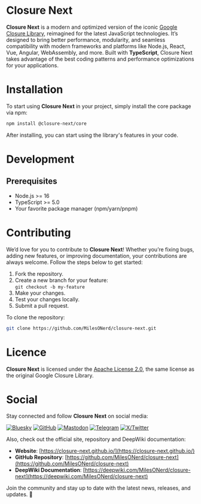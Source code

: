 # Closure Next

**Closure Next** is a modern and optimized version of the iconic [Google Closure Library](https://github.com/google/closure-library), reimagined for the latest JavaScript technologies. It’s designed to bring better performance, modularity, and seamless compatibility with modern frameworks and platforms like Node.js, React, Vue, Angular, WebAssembly, and more. Built with **TypeScript**, Closure Next takes advantage of the best coding patterns and performance optimizations for your applications.

# Installation

To start using **Closure Next** in your project, simply install the core package via npm:

```bash
npm install @closure-next/core
```

After installing, you can start using the library's features in your code.

# Development

## Prerequisites
- Node.js >= 16
- TypeScript >= 5.0
- Your favorite package manager (npm/yarn/pnpm)

# Contributing

We’d love for you to contribute to **Closure Next**! Whether you’re fixing bugs, adding new features, or improving documentation, your contributions are always welcome. Follow the steps below to get started:

1. Fork the repository.
2. Create a new branch for your feature:  
`git checkout -b my-feature`
3. Make your changes.
4. Test your changes locally.
5. Submit a pull request.

To clone the repository:

```bash
git clone https://github.com/MilesONerd/closure-next.git
```

# Licence

**Closure Next** is licensed under the [Apache License 2.0](https://github.com/MilesONerd/closure-next/blob/master/LICENSE), the same license as the original Google Closure Library.

# Social

Stay connected and follow **Closure Next** on social media:

[![Bluesky](https://img.shields.io/badge/Bluesky-0285FF?logo=bluesky&logoColor=fff&style=for-the-badge)](https://bsky.app/profile/closure-next.bsky.social)
[![GitHub](https://img.shields.io/badge/GitHub-000000?style=for-the-badge&logo=github&logoColor=white)](https://github.com/closure-next)
[![Mastodon](https://img.shields.io/badge/Mastodon-6364FF?style=for-the-badge&logo=Mastodon&logoColor=white)](https://fosstodon.org/@closure_next)
[![Telegram](https://img.shields.io/badge/Telegram-2CA5E0?style=for-the-badge&logo=telegram&logoColor=white)](https://t.me/closure_next)
[![X/Twitter](https://img.shields.io/badge/X-000000?style=for-the-badge&logo=x&logoColor=white)](https://x.com/closure_next)

Also, check out the official site, repository and DeepWiki documentation:

- **Website**: [https://closure-next.github.io/](https://closure-next.github.io/)
- **GitHub Repository**: [https://github.com/MilesONerd/closure-next](https://github.com/MilesONerd/closure-next)
- **DeepWiki Documentation**: [https://deepwiki.com/MilesONerd/closure-next](https://deepwiki.com/MilesONerd/closure-next)

Join the community and stay up to date with the latest news, releases, and updates. 💬

